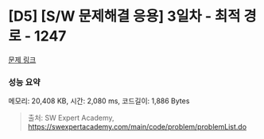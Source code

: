 # [D5] [S/W 문제해결 응용] 3일차 - 최적 경로 - 1247 

[문제 링크](https://swexpertacademy.com/main/code/problem/problemDetail.do?contestProbId=AV15OZ4qAPICFAYD) 

### 성능 요약

메모리: 20,408 KB, 시간: 2,080 ms, 코드길이: 1,886 Bytes



> 출처: SW Expert Academy, https://swexpertacademy.com/main/code/problem/problemList.do